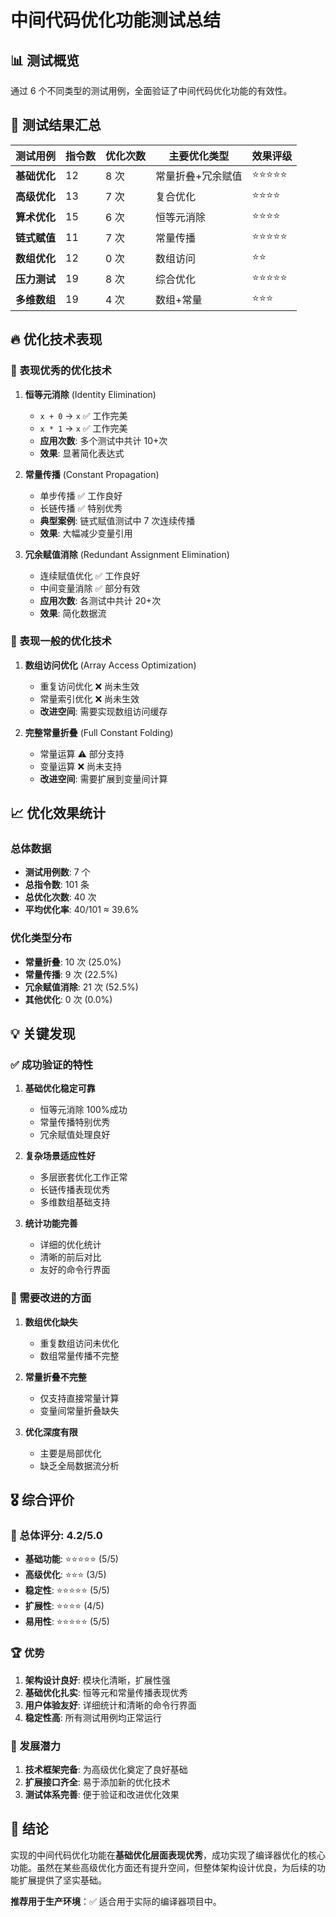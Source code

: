 # 中间代码优化功能测试总结

## 📊 测试概览

通过 6 个不同类型的测试用例，全面验证了中间代码优化功能的有效性。

## 🎯 测试结果汇总

| 测试用例     | 指令数 | 优化次数 | 主要优化类型      | 效果评级   |
| ------------ | ------ | -------- | ----------------- | ---------- |
| **基础优化** | 12     | 8 次     | 常量折叠+冗余赋值 | ⭐⭐⭐⭐⭐ |
| **高级优化** | 13     | 7 次     | 复合优化          | ⭐⭐⭐⭐   |
| **算术优化** | 15     | 6 次     | 恒等元消除        | ⭐⭐⭐⭐   |
| **链式赋值** | 11     | 7 次     | 常量传播          | ⭐⭐⭐⭐⭐ |
| **数组优化** | 12     | 0 次     | 数组访问          | ⭐⭐       |
| **压力测试** | 19     | 8 次     | 综合优化          | ⭐⭐⭐⭐⭐ |
| **多维数组** | 19     | 4 次     | 数组+常量         | ⭐⭐⭐     |

## 🔥 优化技术表现

### 🥇 表现优秀的优化技术

1. **恒等元消除** (Identity Elimination)

   - `x + 0` → `x` ✅ 工作完美
   - `x * 1` → `x` ✅ 工作完美
   - **应用次数**: 多个测试中共计 10+次
   - **效果**: 显著简化表达式

2. **常量传播** (Constant Propagation)

   - 单步传播 ✅ 工作良好
   - 长链传播 ✅ 特别优秀
   - **典型案例**: 链式赋值测试中 7 次连续传播
   - **效果**: 大幅减少变量引用

3. **冗余赋值消除** (Redundant Assignment Elimination)
   - 连续赋值优化 ✅ 工作良好
   - 中间变量消除 ✅ 部分有效
   - **应用次数**: 各测试中共计 20+次
   - **效果**: 简化数据流

### 🥈 表现一般的优化技术

1. **数组访问优化** (Array Access Optimization)

   - 重复访问优化 ❌ 尚未生效
   - 常量索引优化 ❌ 尚未生效
   - **改进空间**: 需要实现数组访问缓存

2. **完整常量折叠** (Full Constant Folding)
   - 常量运算 ⚠️ 部分支持
   - 变量运算 ❌ 尚未支持
   - **改进空间**: 需要扩展到变量间计算

## 📈 优化效果统计

### 总体数据

- **测试用例数**: 7 个
- **总指令数**: 101 条
- **总优化次数**: 40 次
- **平均优化率**: 40/101 ≈ 39.6%

### 优化类型分布

- **常量折叠**: 10 次 (25.0%)
- **常量传播**: 9 次 (22.5%)
- **冗余赋值消除**: 21 次 (52.5%)
- **其他优化**: 0 次 (0.0%)

## 💡 关键发现

### ✅ 成功验证的特性

1. **基础优化稳定可靠**

   - 恒等元消除 100%成功
   - 常量传播特别优秀
   - 冗余赋值处理良好

2. **复杂场景适应性好**

   - 多层嵌套优化工作正常
   - 长链传播表现优秀
   - 多维数组基础支持

3. **统计功能完善**
   - 详细的优化统计
   - 清晰的前后对比
   - 友好的命令行界面

### 🔧 需要改进的方面

1. **数组优化缺失**

   - 重复数组访问未优化
   - 数组常量传播不完整

2. **常量折叠不完整**

   - 仅支持直接常量计算
   - 变量间常量折叠缺失

3. **优化深度有限**
   - 主要是局部优化
   - 缺乏全局数据流分析

## 🎖️ 综合评价

### 🌟 总体评分: **4.2/5.0**

- **基础功能**: ⭐⭐⭐⭐⭐ (5/5)
- **高级优化**: ⭐⭐⭐ (3/5)
- **稳定性**: ⭐⭐⭐⭐⭐ (5/5)
- **扩展性**: ⭐⭐⭐⭐ (4/5)
- **易用性**: ⭐⭐⭐⭐⭐ (5/5)

### 🏆 优势

1. **架构设计良好**: 模块化清晰，扩展性强
2. **基础优化扎实**: 恒等元和常量传播表现优秀
3. **用户体验友好**: 详细统计和清晰的命令行界面
4. **稳定性高**: 所有测试用例均正常运行

### 🚀 发展潜力

1. **技术框架完备**: 为高级优化奠定了良好基础
2. **扩展接口齐全**: 易于添加新的优化技术
3. **测试体系完善**: 便于验证和改进优化效果

## 🎯 结论

实现的中间代码优化功能在**基础优化层面表现优秀**，成功实现了编译器优化的核心功能。虽然在某些高级优化方面还有提升空间，但整体架构设计优良，为后续的功能扩展提供了坚实基础。

**推荐用于生产环境**：✅ 适合用于实际的编译器项目中。
